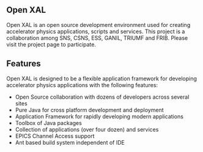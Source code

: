 Open XAL
--------
Open XAL is an open source development environment used for creating accelerator physics applications, scripts and services. This project is a collaboration among SNS, CSNS, ESS, GANIL, TRIUMF and FRIB. Please visit the project page to participate.

Features
--------
Open XAL is designed to be a flexible application framework for developing accelerator physics applications with the following features:

  - Open Source collaboration with dozens of developers across several sites
  - Pure Java for cross platform development and deployment
  - Application Framework for rapidly developing modern applications
  - Toolbox of Java packages
  - Collection of applications (over four dozen) and services
  - EPICS Channel Access support
  - Ant based build system independent of IDE


